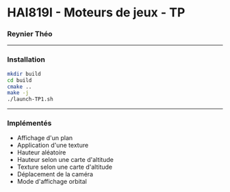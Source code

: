 # HAI819I - Moteurs de jeux - TP

### Reynier Théo

---
### Installation
```bash
mkdir build
cd build
cmake ..
make -j
./launch-TP1.sh
```
---

### Implémentés
- Affichage d'un plan
- Application d'une texture
- Hauteur aléatoire
- Hauteur selon une carte d'altitude
- Texture selon une carte d'altitude
- Déplacement de la caméra
- Mode d'affichage orbital
